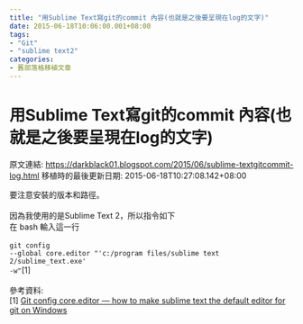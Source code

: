 ```yaml
---
title: "用Sublime Text寫git的commit 內容(也就是之後要呈現在log的文字)"
date: 2015-06-18T10:06:00.001+08:00
tags: 
- "Git"
- "sublime text2"
categories:
- 舊部落格移植文章
---
```


# 用Sublime Text寫git的commit 內容(也就是之後要呈現在log的文字)

原文連結: https://darkblack01.blogspot.com/2015/06/sublime-textgitcommit-log.html
移植時的最後更新日期: 2015-06-18T10:27:08.142+08:00

要注意安裝的版本和路徑。<br /><br />因為我使用的是Sublime Text 2，所以指令如下<br />在 bash 輸入這一行<br /><br /><code>git config --global core.editor "'c:/program files/sublime text 2/sublime_text.exe' -w"</code>[1]<br /><br />參考資料:<br />[1] <a href="http://stackoverflow.com/questions/8951275/git-config-core-editor-how-to-make-sublime-text-the-default-editor-for-git-on" target="_blank">Git config core.editor — how to make sublime text the default editor for git on Windows</a>
